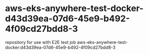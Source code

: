 # aws-eks-anywhere-test-docker-d43d39ea-07d6-45e9-b492-4f09cd27bdd8-3
repository for use with E2E test job aws-eks-anywhere-test-docker:d43d39ea-07d6-45e9-b492-4f09cd27bdd8-3
